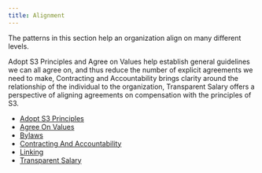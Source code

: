 ```yaml
---
title: Alignment
---
```




The patterns in this section help an organization align on many different levels. 

Adopt S3 Principles and Agree on Values help establish general guidelines we can all agree on, and thus reduce the number of explicit agreements we need to make, Contracting and Accountability brings clarity around the relationship of the individual to the organization, Transparent Salary offers a perspective of aligning agreements on compensation with the principles of S3. 


* [Adopt S3 Principles](adopt-s3-principles.html)
* [Agree On Values ](agree-on-values-.html)
* [Bylaws](bylaws.html)
* [Contracting And Accountability](contracting-and-accountability.html)
* [Linking](linking.html)
* [Transparent Salary](transparent-salary.html)


